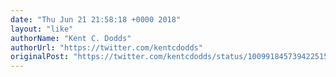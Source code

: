```yaml
---
date: "Thu Jun 21 21:58:18 +0000 2018"
layout: "like"
authorName: "Kent C. Dodds"
authorUrl: "https://twitter.com/kentcdodds"
originalPost: "https://twitter.com/kentcdodds/status/1009918457394225152"
---
```

